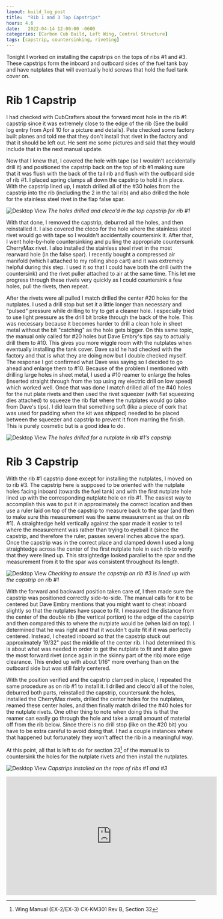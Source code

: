 ```yaml
---
layout: build_log_post
title:  "Rib 1 and 3 Top Capstrips"
hours: 4.6
date:   2022-04-14 12:00:00 -0600
categories: [Carbon Cub Build, Left Wing, Central Structure]
tags: [capstrip, countersinking, riveting]
---
```


Tonight I worked on installing the capstrips on the tops of ribs #1 and #3. These capstrips form the inboard and outboard sides of the fuel tank bay and have nutplates that will eventually hold screws that hold the fuel tank cover on.

# Rib 1 Capstrip

I had checked with CubCrafters about the forward most hole in the rib #1 capstrip since it was extremely close to the edge of the rib (See the build log entry from April 10 for a picture and details). Pete checked some factory built planes and told me that they don't install that rivet in the factory and that it should be left out. He sent me some pictures and said that they would include that in the next manual update.

Now that I knew that, I covered the hole with tape (so I wouldn't accidentally drill it) and positioned the capstrip back on the top of rib #1 making sure that it was flush with the back of the tail rib and flush with the outboard side of rib #1. I placed spring clamps all down the capstrip to hold it in place. With the capstrip lined up, I match drilled all of the #30 holes from the capstrip into the rib (including the 2 in the tail rib) and also drilled the hole for the stainless steel rivet in the flap false spar.

![Desktop View](/assets/img/posts/2022/2022-04-14-tank-capstrips/capstrip_1_holes_drilled.jpg)
_The holes drilled and cleco'd in the top capstrip for rib #1_

With that done, I removed the capstrip, deburred all the holes, and then reinstalled it. I also covered the cleco for the hole where the stainless steel rivet would go with tape so I wouldn't accidentally countersink it. After that, I went hole-by-hole countersinking and pulling the appropriate countersunk CherryMax rivet. I also installed the stainless steel rivet in the most rearward hole (in the false spar). I recently bought a compressed air manifold (which I attached to my rolling shop cart) and it was extremely helpful during this step. I used it so that I could have both the drill (with the countersink) and the rivet puller attached to air at the same time. This let me progress through these rivets very quickly as I could countersink a few holes, pull the rivets, then repeat.

After the rivets were all pulled I match drilled the center #20 holes for the nutplates. I used a drill stop but set it a little longer than necessary and "pulsed" pressure while drilling to try to get a cleaner hole. I especially tried to use light pressure as the drill bit broke through the back of the hole. This was necessary because it becomes harder to drill a clean hole in sheet metal without the bit "catching" as the hole gets bigger. On this same topic, the manual only called for #20 holes but Dave Embry's tips say to actually drill them to #10. This gives you more wiggle room with the nutplates when eventually installing the tank cover. Dave said he had checked with the factory and that is what they are doing now but I double checked myself. The response I got confirmed what Dave was saying so I decided to go ahead and enlarge them to #10. Because of the problem I mentioned with drilling large holes in sheet metal, I used a #10 reamer to enlarge the holes (inserted straight through from the top using my electric drill on low speed) which worked well. Once that was done I match drilled all of the #40 holes for the nut plate rivets and then used the rivet squeezer (with flat squeezing dies attached) to squeeze the rib flat where the nutplates would go (also from Dave's tips). I did learn that something soft (like a piece of cork that was used for padding when the kit was shipped) needed to be placed between the squeezer and capstrip to prevent it from marring the finish. This is purely cosmetic but is a good idea to do.

![Desktop View](/assets/img/posts/2022/2022-04-14-tank-capstrips/nutplate_holes.jpg)
_The holes drilled for a nutplate in rib #1's capstrip_

# Rib 3 Capstrip

With the rib #1 capstrip done except for installing the nutplates, I moved on to rib #3. The capstrip here is supposed to be oriented with the nutplate holes facing inboard (towards the fuel tank) and with the first nutplate hole lined up with the corresponding nutplate hole on rib #1. The easiest way to accomplish this was to put it in approximately the correct location and then use a ruler laid on top of the capstrip to measure back to the spar (and then to make sure this measurement was the same measurement as that on rib #1). A straightedge held vertically against the spar made it easier to tell where the measurement was rather than trying to eyeball it (since the capstrip, and therefore the ruler, passes several inches above the spar). Once the capstrip was in the correct place and clamped down I used a long straightedge across the center of the first nutplate hole in each rib to verify that they were lined up. This straightedge looked parallel to the spar and the measurement from it to the spar was consistent throughout its length.

![Desktop View](/assets/img/posts/2022/2022-04-14-tank-capstrips/checking_position.jpg)
_Checking to ensure the capstrip on rib #3 is lined up with the capstrip on rib #1_

With the forward and backward position taken care of, I then made sure the capstrip was positioned correctly side-to-side. The manual calls for it to be centered but Dave Embry mentions that you might want to cheat inboard slightly so that the nutplates have space to fit. I measured the distance from the center of the double rib (the vertical portion) to the edge of the capstrip and then compared this to where the nutplate would be (when laid on top). I determined that he was right and that it wouldn't quite fit if it was perfectly centered. Instead, I cheated inboard so that the capstrip stuck out approximately 19/32" past the middle of the center rib. I had determined this is about what was needed in order to get the nutplate to fit and it also gave the most forward rivet (once again in the skinny part of the rib) more edge clearance. This ended up with about 1/16" more overhang than on the outboard side but was still fairly centered.

With the position verified and the capstrip clamped in place, I repeated the same procedure as on rib #1 to install it. I drilled and cleco'd all of the holes, deburred both parts, reinstalled the capstrip, countersunk the holes, installed the CherryMax rivets, drilled the center holes for the nutplates, reamed these center holes, and then finally match drilled the #40 holes for the nutplate rivets. One other thing to note when doing this is that the reamer can easily go through the hole and take a small amount of material off from the rib below. Since there is no drill stop (like on the #20 bit) you have to be extra careful to avoid doing that. I had a couple instances where that happened but fortunately they won't affect the rib in a meaningful way.

At this point, all that is left to do for section 23[^section-32-ref] of the manual is to countersink the holes for the nutplate rivets and then install the nutplates.

![Desktop View](/assets/img/posts/2022/2022-04-14-tank-capstrips/capstrips_installed.jpg)
_Capstrips installed on the tops of ribs #1 and #3_

<iframe width="560" height="315" src="https://www.youtube.com/embed/UMVoZaKG1dQ" title="YouTube video player" frameborder="0" allow="accelerometer; autoplay; clipboard-write; encrypted-media; gyroscope; picture-in-picture" allowfullscreen></iframe>

[^section-32-ref]: Wing Manual (EX-2/EX-3) CK-KM301 Rev B, Section 32